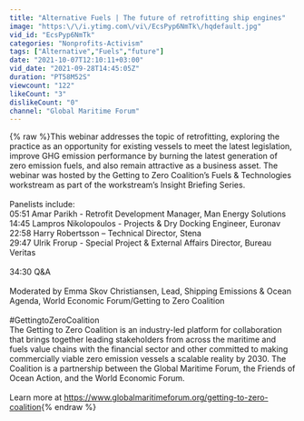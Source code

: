 ```yaml
---
title: "Alternative Fuels | The future of retrofitting ship engines"
image: "https:\/\/i.ytimg.com\/vi\/EcsPyp6NmTk\/hqdefault.jpg"
vid_id: "EcsPyp6NmTk"
categories: "Nonprofits-Activism"
tags: ["Alternative","Fuels","future"]
date: "2021-10-07T12:10:11+03:00"
vid_date: "2021-09-28T14:45:05Z"
duration: "PT58M52S"
viewcount: "122"
likeCount: "3"
dislikeCount: "0"
channel: "Global Maritime Forum"
---
```

{% raw %}This webinar addresses the topic of retrofitting, exploring the practice as an opportunity for existing vessels to meet the latest legislation, improve GHG emission performance by burning the latest generation of zero emission fuels, and also remain attractive as a business asset. The webinar was hosted by the Getting to Zero Coalition’s Fuels &amp; Technologies workstream as part of the workstream’s Insight Briefing Series.<br /><br />Panelists include:<br />05:51 Amar Parikh - Retrofit Development Manager, Man Energy Solutions <br />14:45 Lampros Nikolopoulos - Projects &amp; Dry Docking Engineer, Euronav <br />22:58 Harry Robertsson – Technical Director, Stena<br />29:47 Ulrik Frorup - Special Project &amp; External Affairs Director, Bureau Veritas<br /><br />34:30 Q&amp;A<br /><br />Moderated by Emma Skov Christiansen, Lead, Shipping Emissions &amp; Ocean Agenda, World Economic Forum/Getting to Zero Coalition<br /><br />#GettingtoZeroCoalition​<br />The Getting to Zero Coalition is an industry-led platform for collaboration that brings together leading stakeholders from across the maritime and fuels value chains with the financial sector and other committed to making commercially viable zero emission vessels a scalable reality by 2030. The  Coalition is a partnership between the Global Maritime Forum, the Friends of Ocean Action, and the World Economic Forum.<br /><br />Learn more at <a rel="nofollow" target="blank" href="https://www.globalmaritimeforum.org/getting-to-zero-coalition">https://www.globalmaritimeforum.org/getting-to-zero-coalition</a>{% endraw %}
